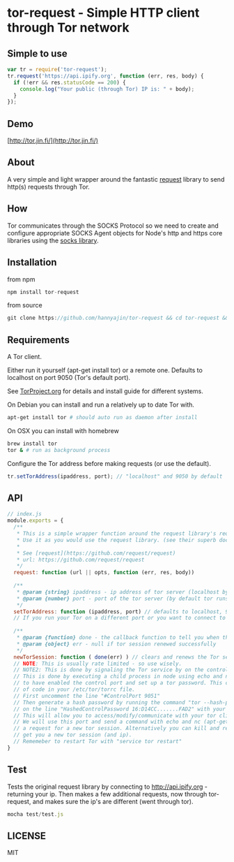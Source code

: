 # tor-request - Simple HTTP client through Tor network

## Simple to use
```js
var tr = require('tor-request');
tr.request('https://api.ipify.org', function (err, res, body) {
  if (!err && res.statusCode == 200) {
    console.log("Your public (through Tor) IP is: " + body);
  }
});
```
## Demo
[http://tor.jin.fi/](http://tor.jin.fi/)

## About
A very simple and light wrapper around the fantastic [request](https://github.com/request/request) library to send http(s) requests through Tor.

## How
Tor communicates through the SOCKS Protocol so we need to create and configure appropriate SOCKS Agent objects for Node's http and https core libraries using the [socks library](https://github.com/JoshGlazebrook/socks).

## Installation

from npm
```js
npm install tor-request
```
from source
```js
git clone https://github.com/hannyajin/tor-request && cd tor-request && npm install && mocha test/test.js
```

## Requirements
A Tor client.

Either run it yourself (apt-get install tor) or a remote one. Defaults to localhost on port 9050 (Tor's default port).

See [TorProject.org](https://www.torproject.org/docs/debian.html.en) for details and install guide for different systems.

On Debian you can install and run a relatively up to date Tor with.

```bash
apt-get install tor # should auto run as daemon after install
```

On OSX you can install with homebrew

```bash
brew install tor
tor & # run as background process
```

Configure the Tor address before making requests (or use the default).

```js
tr.setTorAddress(ipaddress, port); // "localhost" and 9050 by default
```

## API

```js
// index.js
module.exports = {
  /**
   * This is a simple wrapper function around the request library's request function.
   * Use it as you would use the request library. (see their superb documentation)
   *
   * See [request](https://github.com/request/request)
   * url: https://github.com/request/request
   */
  request: function (url || opts, function (err, res, body))
  
  /**
   * @param {string} ipaddress - ip address of tor server (localhost by default)
   * @param {number} port - port of the tor server (by default tor runs on port 9050)
   */
  setTorAddress: function (ipaddress, port) // defaults to localhost, 9050
  // If you run your Tor on a different port or you want to connect to a publicly avilable remote Tor server.
  
  /**
   * @param {function} done - the callback function to tell you when the process is done
   * @param {object} err - null if tor session renewed successfully
   */
  newTorSession: function ( done(err) ) // clears and renews the Tor session (i.e., you get a new IP)
  // NOTE: This is usually rate limited - so use wisely.
  // NOTE2: This is done by signaling the Tor service by on the control port (9051 by default).
  // This is done by executing a child process in node using echo and nc (net-cat). You need
  // to have enabled the control port and set up a tor password. This can all be done by editing two lines
  // of code in your /etc/tor/torrc file.
  // First uncomment the line "#ControlPort 9051"
  // Then generate a hash password by running the command "tor --hash-password '' | tail -n 1". Now replace the old password
  // on the line "HashedControlPassword 16:D14CC.......FAD2" with your new password.
  // This will allow you to access/modify/communicate with your tor client through a local port.
  // We will use this port and send a command with echo and nc (apt-get install netcat) to signal
  // a request for a new tor session. Alternatively you can kill and restart the process which will also
  // get you a new tor session (and ip).
  // Rememeber to restart Tor with "service tor restart"
}
```

## Test

Tests the original request library by connecting to http://api.ipify.org - returning your ip. Then makes a few additional requests, now through tor-request, and makes sure the ip's are different (went through tor).

```js
mocha test/test.js
```

## LICENSE
MIT
